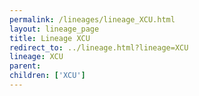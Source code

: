 ```yaml
---
permalink: /lineages/lineage_XCU.html
layout: lineage_page
title: Lineage XCU
redirect_to: ../lineage.html?lineage=XCU
lineage: XCU
parent: 
children: ['XCU']
---
```

